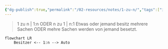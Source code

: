 ```yaml
---
{"dg-publish":true,"permalink":"/02-resources/notes/1-zu-n/","tags":["informatik/datenbank/kardinalität"],"noteIcon":"","updated":"2025-09-10T16:38:16.195+02:00"}
---
```


>1 zu n | 1:n ODER n zu 1 | n:1
> Etwas oder jemand besitz mehrere Sachen ODER mehre Sachen werden von jemand besetzt.

```mermaid  
flowchart LR
    Besitzer <-- 1:n --> Auto

```